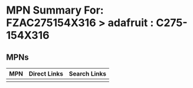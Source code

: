 



# MPN Summary For: FZAC275154X316 > adafruit : C275-154X316

## MPNs
  

|MPN|Direct Links|Search Links|
| :--- | :--- | :--- |
||||
